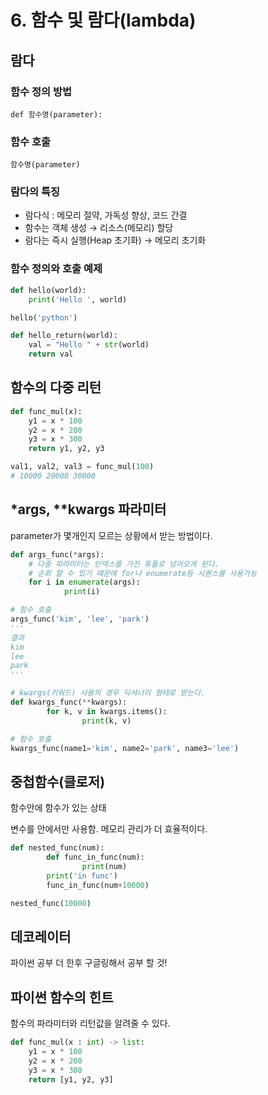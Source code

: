 # 6. 함수 및 람다(lambda)

## 람다

### 함수 정의 방법

`def 함수명(parameter):`

### 함수 호출

`함수명(parameter)`

### 람다의 특징

- 람다식 : 메모리 절약, 가독성 향상, 코드 간결
- 함수는 객체 생성 → 리소스(메모리) 할당
- 람다는 즉시 실행(Heap 초기화) → 메모리 초기화

### 함수 정의와 호출 예제

```python
def hello(world):
	print('Hello ', world)

hello('python')

def hello_return(world):
	val = "Hello " + str(world)
	return val
```

## 함수의 다중 리턴

```python
def func_mul(x):
	y1 = x * 100
	y2 = x * 200
	y3 = x * 300
	return y1, y2, y3

val1, val2, val3 = func_mul(100)
# 10000 20000 30000
```

## *args, **kwargs 파라미터

parameter가 몇개인지 모르는 상황에서 받는 방법이다.

```python
def args_func(*args):
	# 다중 파라미터는 인덱스를 가진 튜플로 넘어오게 된다.
	# 순회 할 수 있기 때문에 for나 enumerate등 시퀀스를 사용가능
	for i in enumerate(args):
			print(i)

# 함수 호출
args_func('kim', 'lee', 'park')
'''
결과
kim
lee
park
'''

# kwargs(키워드) 사용의 경우 딕셔너리 형태로 받는다.
def kwargs_func(**kwargs):
		for k, v in kwargs.items():
				print(k, v)

# 함수 호출
kwargs_func(name1='kim', name2='park', name3='lee')
```

## 중첩함수(클로저)

함수안에 함수가 있는 상태

변수를 안에서만 사용함. 메모리 관리가 더 효율적이다.

```python
def nested_func(num):
		def func_in_func(num):
				print(num)
		print('in func')
		func_in_func(num+10000)

nested_func(10000)
```

## 데코레이터

파이썬 공부 더 한후 구글링해서 공부 할 것!

## 파이썬 함수의 힌트

함수의 파라미터와 리턴값을 알려줄 수 있다.

```python
def func_mul(x : int) -> list:
	y1 = x * 100
	y2 = x * 200
	y3 = x * 300
	return [y1, y2, y3]
```